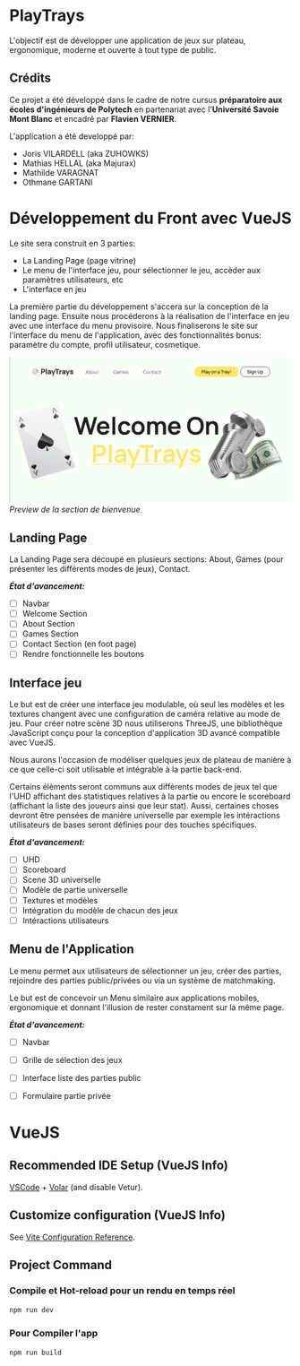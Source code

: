 # PlayTrays

L'objectif est de développer une application de jeux sur plateau, ergonomique, moderne et ouverte à tout type 
de public.

## Crédits

Ce projet a été développé dans le cadre de notre cursus **préparatoire aux écoles d'ingénieurs de Polytech** en partenariat
avec l'**Université Savoie Mont Blanc** et encadré par **Flavien VERNIER**.

L'application a été developpé par:
- Joris VILARDELL (aka ZUHOWKS)
- Mathias HELLAL (aka Majurax)
- Mathilde VARAGNAT
- Othmane GARTANI


# Développement du Front avec VueJS

Le site sera construit en 3 parties:
- La Landing Page (page vitrine)
- Le menu de l'interface jeu, pour sélectionner le jeu, accèder aux paramètres utilisateurs, etc
- L'interface en jeu

La première partie du développement s'accera sur la conception de la landing page. Ensuite nous
procéderons à la réalisation de l'interface en jeu avec une interface du menu provisoire. Nous finaliserons
le site sur l'interface du menu de l'application, avec des fonctionnalités bonus: paramètre du compte, 
profil utilisateur, cosmetique.


![img.png](readmeimg/img.png)
*Preview de la section de bienvenue*


## Landing Page

La Landing Page sera découpé en plusieurs sections: About, Games (pour présenter les différents modes de
jeux), Contact.

**_État d'avancement:_**
- [ ] Navbar
- [ ] Welcome Section
- [ ] About Section
- [ ] Games Section
- [ ] Contact Section (en foot page)
- [ ] Rendre fonctionnelle les boutons

## Interface jeu

Le but est de créer une interface jeu modulable, où seul les modèles et les textures changent avec une 
configuration de caméra relative au mode de jeu. Pour créer notre scène 3D nous utiliserons ThreeJS, une
bibliothèque JavaScript conçu pour la conception d'application 3D avancé compatible avec VueJS.

Nous aurons l'occasion de modéliser quelques jeux de plateau de manière à ce que celle-ci soit utilisable
et intégrable à la partie back-end.

Certains élèments seront communs aux différents modes de jeux tel que l'UHD affichant des statistiques
relatives à la partie ou encore le scoreboard (affichant la liste des joueurs ainsi que leur stat). Aussi,
certaines choses devront être pensées de manière universelle par exemple les intéractions utilisateurs de bases
seront définies pour des touches spécifiques.

**_État d'avancement:_**
- [ ] UHD
- [ ] Scoreboard
- [ ] Scene 3D universelle
- [ ] Modèle de partie universelle
- [ ] Textures et modèles
- [ ] Intégration du modèle de chacun des jeux
- [ ] Intéractions utilisateurs

## Menu de l'Application

Le menu permet aux utilisateurs de sélectionner un jeu, créer des parties, rejoindre des parties public/privées ou via
un système de matchmaking.

Le but est de concevoir un Menu similaire aux applications mobiles, ergonomique et donnant l'illusion de rester constament
sur la même page.

**_État d'avancement:_**
- [ ] Navbar
- [ ] Grille de sélection des jeux
- [ ] Interface liste des parties public
- [ ] Formulaire partie privée


# VueJS

## Recommended IDE Setup (VueJS Info)

[VSCode](https://code.visualstudio.com/) + [Volar](https://marketplace.visualstudio.com/items?itemName=Vue.volar) (and disable Vetur).

## Customize configuration (VueJS Info)

See [Vite Configuration Reference](https://vitejs.dev/config/).

## Project Command

### Compile et Hot-reload pour un rendu en temps réel

```sh
npm run dev
```

### Pour Compiler l'app

```sh
npm run build
```
